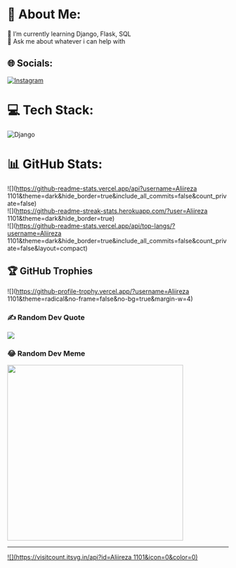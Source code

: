 # 💫 About Me:
🌱 I’m currently learning Django, Flask, SQL<br>💬 Ask me about whatever i can help with


## 🌐 Socials:
[![Instagram](https://img.shields.io/badge/Instagram-%23E4405F.svg?logo=Instagram&logoColor=white)](https://instagram.com/aliireza.dev) 

# 💻 Tech Stack:
![Django](https://img.shields.io/badge/django-%23092E20.svg?style=flat-square&logo=django&logoColor=white)
# 📊 GitHub Stats:
![](https://github-readme-stats.vercel.app/api?username=Aliireza 1101&theme=dark&hide_border=true&include_all_commits=false&count_private=false)<br/>
![](https://github-readme-streak-stats.herokuapp.com/?user=Aliireza 1101&theme=dark&hide_border=true)<br/>
![](https://github-readme-stats.vercel.app/api/top-langs/?username=Aliireza 1101&theme=dark&hide_border=true&include_all_commits=false&count_private=false&layout=compact)

## 🏆 GitHub Trophies
![](https://github-profile-trophy.vercel.app/?username=Aliireza 1101&theme=radical&no-frame=false&no-bg=true&margin-w=4)

### ✍️ Random Dev Quote
![](https://quotes-github-readme.vercel.app/api?type=vetical&theme=radical)

### 😂 Random Dev Meme
<img src='https://randommeme-five.vercel.app/' style="height: 400px;"/>

---
[![](https://visitcount.itsvg.in/api?id=Aliireza 1101&icon=0&color=0)](https://visitcount.itsvg.in)

<!-- Proudly created with GPRM ( https://gprm.itsvg.in ) -->
